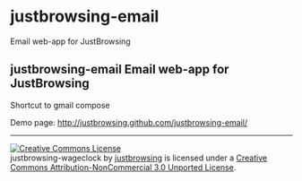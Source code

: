 justbrowsing-email
==================

Email web-app for JustBrowsing


justbrowsing-email Email web-app for JustBrowsing
---------------------------------------------------
Shortcut to gmail compose

Demo page: http://justbrowsing.github.com/justbrowsing-email/

-------------------------
<a rel="license" href="http://creativecommons.org/licenses/by-nc/3.0/deed.en_US"><img alt="Creative Commons License" style="border-width:0" src="http://i.creativecommons.org/l/by-nc/3.0/88x31.png" /></a><br /><span xmlns:dct="http://purl.org/dc/terms/" property="dct:title">justbrowsing-wageclock</span> by <a xmlns:cc="http://creativecommons.org/ns#" href="https://github.com/justbrowsing/justbrowsing-wageclock" property="cc:attributionName" rel="cc:attributionURL">justbrowsing</a> is licensed under a <a rel="license" href="http://creativecommons.org/licenses/by-nc/3.0/deed.en_US">Creative Commons Attribution-NonCommercial 3.0 Unported License</a>.
